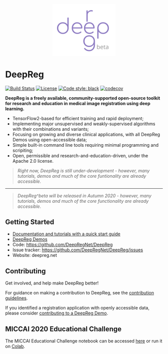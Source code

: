 <p align="center">
	<img src="./deepreg_logo_purple_beta.svg" alt="deepreg_logo" title="DeepReg" width="200" />
</p>

# DeepReg

[![Build Status](https://travis-ci.org/DeepRegNet/DeepReg.svg?branch=master)](https://travis-ci.org/DeepRegNet/DeepReg)
[![License](https://img.shields.io/badge/License-Apache%202.0-blue.svg)](https://opensource.org/licenses/Apache-2.0)
[![Code style: black](https://img.shields.io/badge/code%20style-black-000000.svg)](https://github.com/psf/black)
[![codecov](https://codecov.io/gh/DeepRegNet/DeepReg/branch/master/graph/badge.svg)](https://codecov.io/gh/DeepRegNet/DeepReg)

**DeepReg is a freely available, community-supported open-source toolkit for research
and education in medical image registration using deep learning.**

- TensorFlow2-based for efficient training and rapid deployment;
- Implementing major unsupervised and weakly-supervised algorithms with their
  combinations and variants;
- Focusing on growing and diverse clinical applications, with all DeepReg Demos using
  open-accessible data;
- Simple built-in command line tools requiring minimal programming and scripiting;
- Open, permissible and research-and-education-driven, under the Apache 2.0 license.

> _Right now, DeepReg is still under-development - however, many tutorials, demos and
> much of the core funtionality are already accessible._

---

> _DeepReg^beta will be released in Autumn 2020 - however, many tutorials, demos and
> much of the core functionality are already accessible._

## Getting Started

- [Documentation and tutorials with a quick start guide](https://deepregnet.github.io/DeepReg/#)
- [DeepReg Demos](https://deepregnet.github.io/DeepReg/#/tutorial_demo)
- Code: https://github.com/DeepRegNet/DeepReg
- Issue tracker: https://github.com/DeepRegNet/DeepReg/issues
- Website: deepreg.net

## Contributing

Get involved, and help make DeepReg better!

For guidance on making a contribution to DeepReg, see the
[contribution guidelines](https://deepregnet.github.io/DeepReg/#/CONTRIBUTING).

If you identified a registration application with openly accessible data, please
consider
[contributing to a DeepReg Demo](https://deepregnet.github.io/DeepReg/#/doc_demo_requirement).

## MICCAI 2020 Educational Challenge

The MICCAI Educational Challenge notebook can be accessed
[here](./docs/Intro_to_Medical_Image_Registration.ipynb) or run it on
[Colab](https://colab.research.google.com/github/DeepRegNet/DeepReg/blob/master/docs/Intro_to_Medical_Image_Registration.ipynb).
